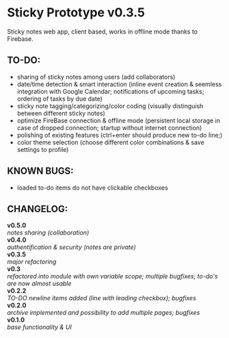 Sticky Prototype v0.3.5
================

Sticky notes web app, client based, works in offline mode thanks to Firebase.

TO-DO:
--------------------
* sharing of sticky notes among users (add collaborators)
* date/time detection & smart interaction (inline event creation & seemless integration with Google Calendar; notifications of upcoming tasks; ordering of tasks by due date)
* sticky note tagging/categorizing/color coding (visually distinguish between different sticky notes)
* optimize FireBase connection & offline mode (persistent local storage in case of dropped connection; startup without internet connection)
* polishing of existing features (ctrl+enter should produce new to-do line;)
* color theme selection (choose different color combinations & save settings to profile)

KNOWN BUGS:
--------------------
* loaded to-do items do not have clickable checkboxes

CHANGELOG:
--------------------
__v0.5.0__<br />
_notes sharing (collaboration)_<br />
__v0.4.0__<br />
_authentification & security (notes are private)_<br />
__v0.3.5__<br />
_major refactoring_<br />
__v0.3__<br />
_refactored into module with own variable scope; multiple bugfixes; to-do's are now almost usable_<br />
__v0.2.2__<br />
_TO-DO newline items added (line with leading checkbox); bugfixes_<br />
__v0.2.0__<br />
_archive implemented and possibility to add multiple pages; bugfixes_<br />
__v0.1.0__<br />
_base functionality & UI_<br />


